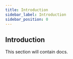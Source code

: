 ```yaml
---
title: Introduction
sidebar_label: Introduction
sidebar_position: 0
---
```


## Introduction

This section will contain docs.
